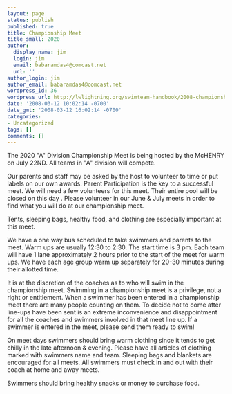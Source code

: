 ```yaml
---
layout: page
status: publish
published: true
title: Championship Meet
title_small: 2020
author:
  display_name: jim
  login: jim
  email: babaramdas4@comcast.net
  url: ''
author_login: jim
author_email: babaramdas4@comcast.net
wordpress_id: 36
wordpress_url: http://lwlightning.org/swimteam-handbook/2008-championship-meet/
date: '2008-03-12 10:02:14 -0700'
date_gmt: '2008-03-12 16:02:14 -0700'
categories:
- Uncategorized
tags: []
comments: []
---
```

The 2020 "A" Division Championship Meet is being hosted by the  McHENRY on July 22ND.  All teams in "A" division will compete.

Our parents and staff may be asked by the host to  volunteer to time or put labels on our own awards.  Parent  Participation is the key to a successful meet.  We will need a few volunteers for this meet. Their entire pool will be closed on this day  . Please volunteer in our June & July meets in order to find what you will do at our championship meet.

Tents, sleeping bags, healthy food, and clothing are especially important at this meet.

We have a one way bus scheduled to take swimmers and parents to the meet. Warm ups are usually 12:30 to 2:30. The start time is 3 pm. Each team will have 1 lane approximately 2 hours prior to the start of the meet for warm ups. We have each age group warm up separately for 20-30 minutes during their allotted time.

It is at the discretion of the coaches as to who will swim in the championship meet. Swimming in a championship meet is a privilege, not a right or entitlement. When a swimmer has been entered in a championship meet there are many people counting on them. To decide not to come after line-ups have been sent is an extreme inconvenience and disappointment for all the coaches and swimmers involved in that meet line up. If a swimmer is entered in the meet, please send them ready to swim!

On meet days swimmers should bring warm clothing since it tends to get chilly in the late afternoon & evening. Please have all articles of clothing marked with swimmers name and team. Sleeping bags and blankets are encouraged for all meets.  All swimmers must check in and out with their coach at home and away meets.

Swimmers should bring healthy snacks or money to purchase food.
